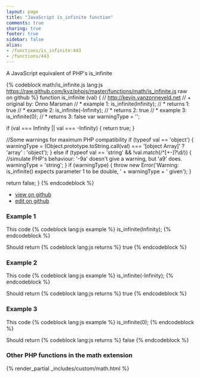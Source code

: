 ```yaml
---
layout: page
title: "JavaScript is_infinite function"
comments: true
sharing: true
footer: true
sidebar: false
alias:
- /functions/is_infinite:443
- /functions/443
---
```

<!-- Generated by Rakefile:build -->
A JavaScript equivalent of PHP's is_infinite

{% codeblock math/is_infinite.js lang:js https://raw.github.com/kvz/phpjs/master/functions/math/is_infinite.js raw on github %}
function is_infinite (val) {
  // http://kevin.vanzonneveld.net
  // +   original by: Onno Marsman
  // *     example 1: is_infinite(Infinity);
  // *     returns 1: true
  // *     example 2: is_infinite(-Infinity);
  // *     returns 2: true
  // *     example 3: is_infinite(0);
  // *     returns 3: false
  var warningType = '';

  if (val === Infinity || val === -Infinity) {
    return true;
  }

  //Some warnings for maximum PHP compatibility
  if (typeof val == 'object') {
    warningType = (Object.prototype.toString.call(val) === '[object Array]' ? 'array' : 'object');
  } else if (typeof val == 'string' && !val.match(/^[\+\-]?\d/)) {
    //simulate PHP's behaviour: '-9a' doesn't give a warning, but 'a9' does.
    warningType = 'string';
  }
  if (warningType) {
    throw new Error('Warning: is_infinite() expects parameter 1 to be double, ' + warningType + ' given');
  }

  return false;
}
{% endcodeblock %}

 - [view on github](https://github.com/kvz/phpjs/blob/master/functions/math/is_infinite.js)
 - [edit on github](https://github.com/kvz/phpjs/edit/master/functions/math/is_infinite.js)

### Example 1
This code
{% codeblock lang:js example %}
is_infinite(Infinity);
{% endcodeblock %}

Should return
{% codeblock lang:js returns %}
true
{% endcodeblock %}

### Example 2
This code
{% codeblock lang:js example %}
is_infinite(-Infinity);
{% endcodeblock %}

Should return
{% codeblock lang:js returns %}
true
{% endcodeblock %}

### Example 3
This code
{% codeblock lang:js example %}
is_infinite(0);
{% endcodeblock %}

Should return
{% codeblock lang:js returns %}
false
{% endcodeblock %}


### Other PHP functions in the math extension
{% render_partial _includes/custom/math.html %}
